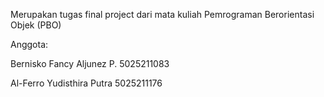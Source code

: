 Merupakan tugas final project dari mata kuliah Pemrograman Berorientasi Objek (PBO)

Anggota:

Bernisko Fancy Aljunez P.
5025211083

Al-Ferro Yudisthira Putra
5025211176
